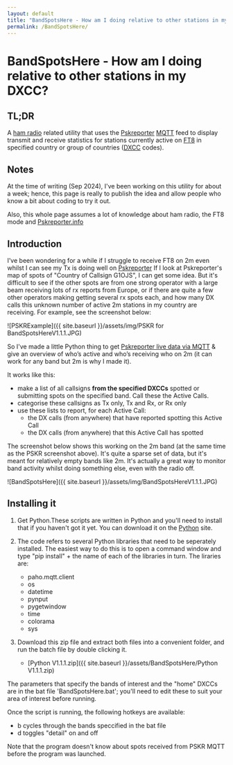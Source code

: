```yaml
---
layout: default
title: "BandSpotsHere - How am I doing relative to other stations in my DXCC?"
permalink: /BandSpotsHere/
---
```

# BandSpotsHere - How am I doing relative to other stations in my DXCC?

## TL;DR
A [ham radio](https://en.wikipedia.org/wiki/Amateur_radio) related utility that uses the [Pskreporter](https://pskreporter.info/) [MQTT](https://mqtt.org/) feed to display transmit and receive statistics for stations currently active on [FT8](https://www.sigidwiki.com/wiki/FT8) in specified country or group of countries ([DXCC](https://www.electronics-notes.com/articles/ham_radio/awards/dxcc-ham-radio-operating-award.php) codes).

## Notes
At the time of writing (Sep 2024), I've been working on this utility for about a week; hence, this page is really to publish the idea and allow people who know a bit about coding to try it out.

Also, this whole page assumes a lot of knowledge about ham radio, the FT8 mode and [Pskreporter.info](https://pskreporter.info/)

## Introduction 
I’ve been wondering for a while if I struggle to receive FT8 on 2m even whilst I can see my Tx is doing well on [Pskreporter](https://pskreporter.info/) If I look at Pskreporter's map of spots of "Country of Callsign G1OJS", I can get some idea. But it's difficult to see if the other spots are from one strong operator with a large beam receiving lots of rx reports from Europe, or if there are quite a few other operators making getting several rx spots each, and how many DX calls this unknown number of active 2m stations in my country are receiving. For example, see the screenshot below:

![PSKRExample]({{ site.baseurl }}/assets/img/PSKR for BandSpotsHereV1.1.1.JPG)

So I've made a little Python thing to get [Pskreporter live data via MQTT](https://groups.io/g/pskr-mqtt) & give an overview of who’s active and who’s receiving who on 2m (it can work for any band but 2m is why I made it). 

It works like this: 
- make a list of all callsigns **from the specified DXCCs** spotted or submitting spots on the specified band. Call these the Active Calls.
- categorise these callsigns as Tx only, Tx and Rx, or Rx only
- use these lists to report, for each Active Call:
  - the DX calls (from anywhere) that have reported spotting this Active Call
  - the DX calls (from anywhere) that this Active Call has spotted

The screenshot below shows this working on the 2m band (at the same time as the PSKR screenshot above). It's quite a sparse set of data, but it's meant for relatively empty bands like 2m. It's actually a great way to monitor band activity whilst doing something else, even with the radio off.

![BandSpotsHere]({{ site.baseurl }}/assets/img/BandSpotsHereV1.1.1.JPG)

## Installing it
1. Get Python.These scripts are written in Python and you'll need to install that if you haven't got it yet. You can download it on the [Python](https://www.python.org/) site.
2. The code refers to several Python libraries that need to be seperately installed. The easiest way to do this is to open a command window and type "pip install" + the name of each of the libraries in turn. The liraries are:
   - paho.mqtt.client
   - os
   - datetime
   - pynput
   - pygetwindow
   - time
   - colorama
   - sys

3. Download this zip file and extract both files into a convenient folder, and run the batch file by double clicking it.
   - [Python V1.1.1.zip]({{ site.baseurl }}/assets/BandSpotsHere/Python V1.1.1.zip)

The parameters that specify the bands of interest and the "home" DXCCs are in the bat file 'BandSpotsHere.bat'; you'll need to edit these to suit your area of interest before running.

Once the script is running, the following hotkeys are available:
- b cycles through the bands speccified in the bat file
- d toggles "detail" on and off

Note that the program doesn't know about spots received from PSKR MQTT before the program was launched.











